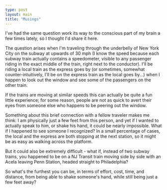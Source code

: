 ```yaml
---
type: post
layout: main
title: "Musings"
---
```

I've had the same question work its way to the conscious part of my brain a
few times lately, so I thought I'd share it here.

  
The question arises when I'm traveling through the underbelly of New York City
on the subway at upwards of 30 mph (I know the speed because each subway train
actually contains a speedometer, visible to any passenger riding in the exact
middle of the train, right next to the conductor). I'll be riding a local
train as the express goes by (or sometimes, somewhat counter-intuitively, I'll
be on the express train as the local goes by...) when I happen to look out the
window and see some of the passengers on the other train.

  
If the trains are moving at similar speeds this can actually be quite a fun
little experience; for some reason, people are not as quick to avert their
eyes from someone else who happens to be peering out the window.

  
Something about this brief connection with a fellow traveler makes me think: I
am physically just a few feet from this person, and yet if I wanted to
actually speak to him, or shake his hand, it could be nearly impossible. What
if I happened to see someone I recognized? In a small percentage of cases, the
local and the express are both stopping at the next station, so it might be as
easy as walking across the platform.

  
But it could also be extremely difficult - what if, instead of two subway
trains, you happened to be on a NJ Transit train moving side by side with an
Acela leaving Penn Station, headed straight to Philadelphia?

  
So what's the furthest you can be, in terms of effort, cost, time, and
distance, from being able to shake someone's hand, while still being just a
few feet away?

